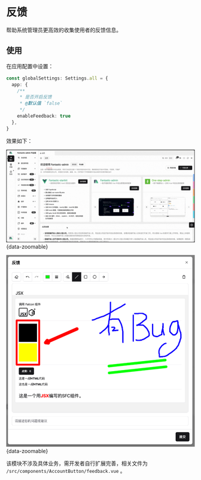# 反馈

帮助系统管理员更高效的收集使用者的反馈信息。

## 使用

在应用配置中设置：

```ts {2-8}
const globalSettings: Settings.all = {
  app: {
    /**
     * 是否开启反馈
     * @默认值 `false`
     */
    enableFeedback: true
  },
}
```

效果如下：

![](/feedback.gif){data-zoomable}

![](/feedback.png){data-zoomable}

该模块不涉及具体业务，需开发者自行扩展完善，相关文件为 `/src/components/AccountButton/feedback.vue` 。
